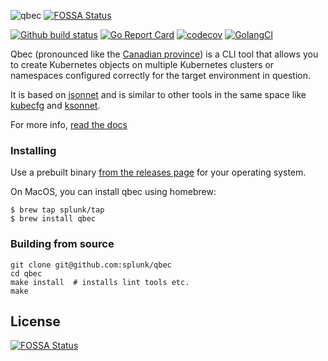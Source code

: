 ![qbec](site/static/images/qbec-logo-black.svg)
[![FOSSA Status](https://app.fossa.com/api/projects/git%2Bgithub.com%2Fharsimranmaan%2Fqbec.svg?type=shield)](https://app.fossa.com/projects/git%2Bgithub.com%2Fharsimranmaan%2Fqbec?ref=badge_shield)

[![Github build status](https://github.com/splunk/qbec/workflows/build/badge.svg)](https://github.com/splunk/qbec/actions)
[![Go Report Card](https://goreportcard.com/badge/github.com/splunk/qbec)](https://goreportcard.com/report/github.com/splunk/qbec)
[![codecov](https://codecov.io/gh/splunk/qbec/branch/master/graph/badge.svg)](https://codecov.io/gh/splunk/qbec)
[![GolangCI](https://golangci.com/badges/github.com/splunk/qbec.svg)](https://golangci.com/r/github.com/splunk/qbec)


Qbec (pronounced like the [Canadian province](https://en.wikipedia.org/wiki/Quebec)) is a CLI tool that 
allows you to create Kubernetes objects on multiple Kubernetes clusters or namespaces configured correctly for 
the target environment in question.

It is based on [jsonnet](https://jsonnet.org) and is similar to other tools in the same space like 
[kubecfg](https://github.com/ksonnet/kubecfg) and [ksonnet](https://ksonnet.io/). 

For more info, [read the docs](https://qbec.io/)

### Installing

Use a prebuilt binary [from the releases page](https://github.com/splunk/qbec/releases) for your operating system.

On MacOS, you can install qbec using homebrew:

```
$ brew tap splunk/tap 
$ brew install qbec
```

### Building from source

```shell
git clone git@github.com:splunk/qbec
cd qbec
make install  # installs lint tools etc.
make
```


## License
[![FOSSA Status](https://app.fossa.com/api/projects/git%2Bgithub.com%2Fharsimranmaan%2Fqbec.svg?type=large)](https://app.fossa.com/projects/git%2Bgithub.com%2Fharsimranmaan%2Fqbec?ref=badge_large)